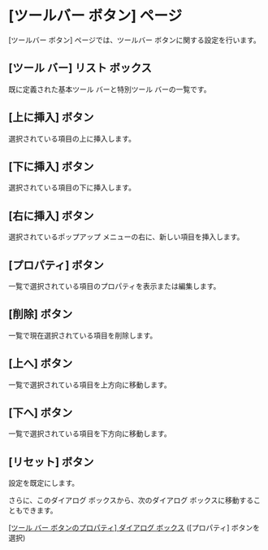 # \[ツールバー ボタン\] ページ

\[ツールバー ボタン\] ページでは、ツールバー ボタンに関する設定を行います。

## \[ツール バー\] リスト ボックス

既に定義された基本ツール バーと特別ツール バーの一覧です。

## \[上に挿入\] ボタン

選択されている項目の上に挿入します。

## \[下に挿入\] ボタン

選択されている項目の下に挿入します。

## \[右に挿入\] ボタン

選択されているポップアップ メニューの右に、新しい項目を挿入します。

## \[プロパティ\] ボタン

一覧で選択されている項目のプロパティを表示または編集します。

## \[削除\] ボタン

一覧で現在選択されている項目を削除します。

## \[上へ\] ボタン

一覧で選択されている項目を上方向に移動します。

## \[下へ\] ボタン

一覧で選択されている項目を下方向に移動します。

## \[リセット\] ボタン

設定を既定にします。

さらに、このダイアログ ボックスから、次のダイアログ ボックスに移動することもできます。

[\[ツール バー ボタンのプロパティ\] ダイアログ ボックス](properties/index) (\[プロパティ\] ボタンを選択)

